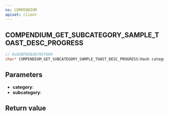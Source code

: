 ```yaml
---
ns: COMPENDIUM
apiset: client
---
```

## COMPENDIUM_GET_SUBCATEGORY_SAMPLE_TOAST_DESC_PROGRESS

```c
// 0x82BFB5B367957699
char* COMPENDIUM_GET_SUBCATEGORY_SAMPLE_TOAST_DESC_PROGRESS(Hash category,Hash subcategory);
```


## Parameters
* **category**:
* **subcategory**:

## Return value

